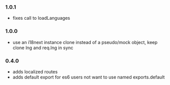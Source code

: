 ### 1.0.1
- fixes call to loadLanguages

### 1.0.0
- use an i18next instance clone instead of a pseudo/mock object, keep clone lng and req.lng in sync

### 0.4.0
- adds localized routes
- adds default export for es6 users not want to use named exports.default
